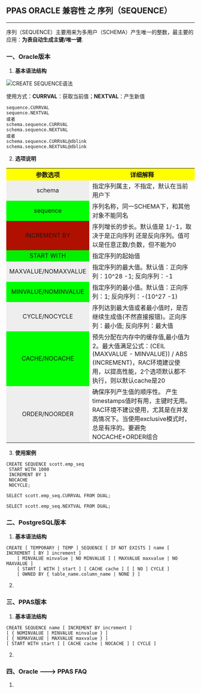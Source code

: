 ## PPAS ORACLE 兼容性 之 序列（SEQUENCE）
---
序列（SEQUENCE）主要用来为多用户（SCHEMA）产生唯一的整数，最主要的应用：**为表自动生成主键/唯一键**.    
### 一、Oracle版本
1. **基本语法结构**

  ![CREATE SEQUENCE语法](https://docs.oracle.com/cd/E11882_01/server.112/e41084/img/create_sequence.gif)
  
  使用方式：**CURRVAL**：获取当前值；**NEXTVAL**：产生新值
```
sequence.CURRVAL  
sequence.NEXTVAL  
或者
schema.sequence.CURRVAL
schema.sequence.NEXTVAL 
或者
schema.sequence.CURRVAL@dblink
schema.sequence.NEXTVAL@dblink
```

2. **选项说明**
<table>
  <tr>
    <th width=20%, bgcolor=yellow >参数选项</th>
    <th width=80%, bgcolor=yellow>详细解释</th>
  </tr>
  <tr>
    <td bgcolor=#eeeeee style="text-align:center"> schema </td>
    <td> 指定序列属主，不指定，默认在当前用户下 </td>
  </tr>
  <tr>
    <td bgcolor=#00FF00 style="text-align:center"> sequence </td>
    <td> 序列名称，同一SCHEMA下，和其他对象不能同名 </td>
  <tr>
    <td bgcolor=rgb(0,10,0) style="text-align:center"> INCREMENT BY </td>
    <td> 序列增长的步长。默认值是 1/-1，取决于是正向序列 还是反向序列。值可以是任意正数/负数，但不能为0 </td>
  </tr>
  <tr>
    <td bgcolor=#00FF00) style="text-align:center"> START WITH </td>
    <td> 指定序列的起始值 </td>
  </tr>
   <tr>
    <td bgcolor=#eeeeee style="text-align:center"> MAXVALUE/NOMAXVALUE </td>
    <td> 指定序列的最大值。默认值：正向序列：10^28 -1; 反向序列：-1 </td>
  </tr>
  <tr>
    <td bgcolor=#00FF00 style="text-align:center"> MINVALUE/NOMINVALUE </td>
    <td> 指定序列的最小值。默认值：正向序列：1; 反向序列：-(10^27 -1) </td>
  <tr>
  </tr>
   <tr>
    <td bgcolor=#eeeeee style="text-align:center"> CYCLE/NOCYCLE </td>
    <td> 序列达到最大值或者最小值时，是否继续生成值(不然直接报错)。正向序列：最小值; 反向序列：最大值</td>
  </tr>
  <tr>
    <td bgcolor=#00FF00 style="text-align:center"> CACHE/NOCACHE </td>
    <td> 预先分配在内存中的缓存值,最小值为2。最大值满足公式：(CEIL (MAXVALUE - MINVALUE)) / ABS (INCREMENT)，RAC环境建议使用，以提高性能，2个选项默认都不执行，则以默认cache是20 </td>
  <tr>
  </tr>
   <tr>
    <td bgcolor=#eeeeee style="text-align:center"> ORDER/NOORDER </td>
    <td> 确保序列产生值的顺序性。 产生timestamps值时有用，主键时无用。RAC环境不建议使用，尤其是在并发高情况下。当使用exclusive模式时，总是有序的。要避免 NOCACHE+ORDER组合 </td>
  </tr>
</table>

3. **使用案例**
```
CREATE SEQUENCE scott.emp_seq
 START WITH 1000
 INCREMENT BY 1
 NOCACHE
 NOCYCLE;
 
SELECT scott.emp_seq.CURRVAL FROM DUAL;
 
SELECT scott.emp_seq.NEXTVAL FROM DUAL;
```

### 二、PostgreSQL版本
1. **基本语法结构**
```
CREATE [ TEMPORARY | TEMP ] SEQUENCE [ IF NOT EXISTS ] name [ INCREMENT [ BY ] increment ]
    [ MINVALUE minvalue | NO MINVALUE ] [ MAXVALUE maxvalue | NO MAXVALUE ]
    [ START [ WITH ] start ] [ CACHE cache ] [ [ NO ] CYCLE ]
    [ OWNED BY { table_name.column_name | NONE } ] 
```

2.

### 三、PPAS版本
1. **基本语法结构**
```
CREATE SEQUENCE name [ INCREMENT BY increment ]
[ { NOMINVALUE | MINVALUE minvalue } ]
[ { NOMAXVALUE | MAXVALUE maxvalue } ]
[ START WITH start ] [ CACHE cache | NOCACHE ] [ CYCLE ]
```

2. 

### 四、Oracle ---> PPAS FAQ
1. 
